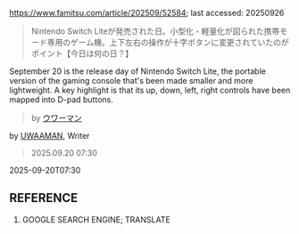 https://www.famitsu.com/article/202509/52584; last accessed: 20250926

> Nintendo Switch Liteが発売された日。小型化・軽量化が図られた携帯モード専用のゲーム機。上下左右の操作が十字ボタンに変更されていたのがポイント【今日は何の日？】

September 20 is the release day of Nintendo Switch Lite, the portable version of the gaming console that's been made smaller and more lightweight. A key highlight is that its up, down, left, right controls have been mapped into D-pad buttons.

> by [ウワーマン](https://www.famitsu.com/author/17/page/1)

by [UWAAMAN](https://www.famitsu.com/author/17/page/1), Writer

> 2025.09.20 07:30

2025-09-20T07:30

## REFERENCE

1) GOOGLE SEARCH ENGINE; TRANSLATE